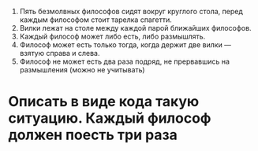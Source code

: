 1. Пять безмолвных философов сидят вокруг круглого стола, перед каждым философом стоит тарелка спагетти.
2. Вилки лежат на столе между каждой парой ближайших философов.
3. Каждый философ может либо есть, либо размышлять.
4. Философ может есть только тогда, когда держит две вилки — взятую справа и слева.
5. Философ не может есть два раза подряд, не прервавшись на размышления (можно не учитывать)

# Описать в виде кода такую ситуацию. Каждый философ должен поесть три раза